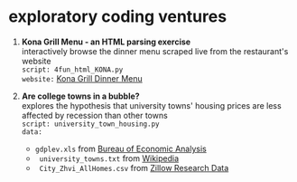 # exploratory coding ventures


1. **Kona Grill Menu - an HTML parsing exercise**  
   interactively browse the dinner menu scraped live from the restaurant's website  
   `script: 4fun_html_KONA.py`  
   `website:` [Kona Grill Dinner Menu](http://www.konagrill.com/menu/dinner)

2. **Are college towns in a bubble?**  
   explores the hypothesis that university towns' housing prices are less affected by recession than other towns  
   `script: university_town_housing.py`  
   `data: `  
   * `gdplev.xls`  from [Bureau of Economic Analysis](https://www.bea.gov/national/index.htm#gdp)  
   * ` university_towns.txt`  from [Wikipedia](https://en.wikipedia.org/wiki/List_of_college_towns#College_towns_in_the_United_States)  
   * ` City_Zhvi_AllHomes.csv`  from [Zillow Research Data](https://www.zillow.com/research/data/)







